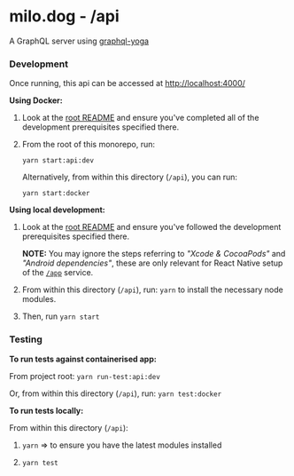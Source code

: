 # milo.dog - /api

A GraphQL server using [graphql-yoga](https://github.com/prisma-labs/graphql-yoga)

### Development

Once running, this api can be accessed at [http://localhost:4000/](http://localhost:4000/)

**Using Docker:**

1. Look at the [root README](../README.md) and ensure you've completed all of the development prerequisites specified there.

1. From the root of this monorepo, run:

   `yarn start:api:dev`

   Alternatively, from within this directory (`/api`), you can run:

   `yarn start:docker`

**Using local development:**

1. Look at the [root README](../README.md) and ensure you've followed the development prerequisites specified there.

   **NOTE:** You may ignore the steps referring to _"Xcode & CocoaPods"_ and _"Android dependencies"_, these are only relevant for React Native setup of the [`/app`](../app) service.

1. From within this directory (`/api`), run: `yarn` to install the necessary node modules.

1. Then, run `yarn start`

### Testing

**To run tests against containerised app:**

From project root: `yarn run-test:api:dev`

Or, from within this directory (`/api`), run: `yarn test:docker`

**To run tests locally:**

From within this directory (`/api`):

1. `yarn` => to ensure you have the latest modules installed

1. `yarn test`
